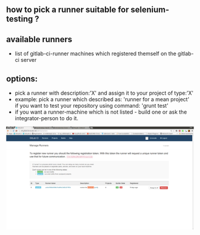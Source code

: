 how to pick a runner suitable for selenium-testing ?
---

available runners
----
- list of gitlab-ci-runner machines which registered themself on the gitlab-ci server


options:
----
- pick a runner with description:'X' and assign it to your project of type:'X'
- example: pick a runner which described as: 'runner for a mean project' if you want to test your repository using command: 'grunt test'
- if you want a runner-machine which is not listed - build one or ask the integrator-person to do it.

![pick a runner dedicated for running selenium tests](../png/pick_a_runner_for_selenium_or_ELSE.png)

